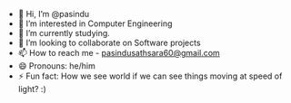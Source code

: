 - 👋 Hi, I’m @pasindu
- 👀 I’m interested in Computer Engineering
- 🌱 I’m currently studying. 
- 💞️ I’m looking to collaborate on Software projects
- 📫 How to reach me - pasindusathsara60@gmail.com
- 😄 Pronouns: he/him
- ⚡ Fun fact: How we see world if we can see things moving at speed of light? :)

<!---
pasindu-22/pasindu-22 is a ✨ special ✨ repository because its `README.md` (this file) appears on your GitHub profile.
You can click the Preview link to take a look at your changes.
--->
